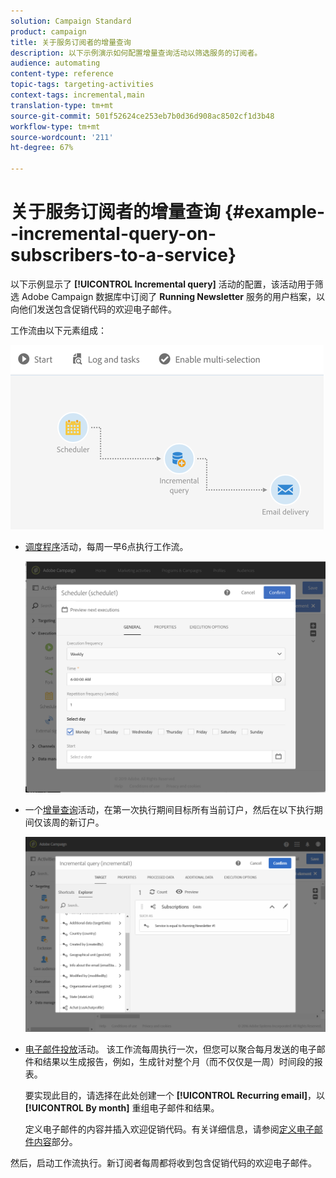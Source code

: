 ```yaml
---
solution: Campaign Standard
product: campaign
title: 关于服务订阅者的增量查询
description: 以下示例演示如何配置增量查询活动以筛选服务的订阅者。
audience: automating
content-type: reference
topic-tags: targeting-activities
context-tags: incremental,main
translation-type: tm+mt
source-git-commit: 501f52624ce253eb7b0d36d908ac8502cf1d3b48
workflow-type: tm+mt
source-wordcount: '211'
ht-degree: 67%

---
```



# 关于服务订阅者的增量查询 {#example--incremental-query-on-subscribers-to-a-service}

以下示例显示了 **[!UICONTROL Incremental query]** 活动的配置，该活动用于筛选 Adobe Campaign 数据库中订阅了 **Running Newsletter** 服务的用户档案，以向他们发送包含促销代码的欢迎电子邮件。

工作流由以下元素组成：

![](assets/incremental_query_example1.png)

* [调度程序](../../automating/using/scheduler.md)活动，每周一早6点执行工作流。

   ![](assets/incremental_query_example2.png)

* 一个[增量查询](../../automating/using/incremental-query.md)活动，在第一次执行期间目标所有当前订户，然后在以下执行期间仅该周的新订户。

   ![](assets/incremental_query_example3.png)

* [电子邮件投放](../../automating/using/email-delivery.md)活动。 该工作流每周执行一次，但您可以聚合每月发送的电子邮件和结果以生成报告，例如，生成针对整个月（而不仅仅是一周）时间段的报表。

   要实现此目的，请选择在此处创建一个 **[!UICONTROL Recurring email]**，以 **[!UICONTROL By month]** 重组电子邮件和结果。

   定义电子邮件的内容并插入欢迎促销代码。有关详细信息，请参阅[定义电子邮件内容](../../designing/using/personalization.md)部分。

然后，启动工作流执行。新订阅者每周都将收到包含促销代码的欢迎电子邮件。
